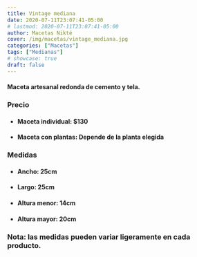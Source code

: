 ```yaml
---
title: Vintage mediana
date: 2020-07-11T23:07:41-05:00
# lastmod: 2020-07-11T23:07:41-05:00
author: Macetas Nikté
cover: /img/macetas/vintage_mediana.jpg
categories: ["Macetas"]
tags: ["Medianas"]
# showcase: true
draft: false
---
```


#### Maceta artesanal redonda de cemento y tela.

###  Precio
- #### Maceta individual: $130
- #### Maceta con plantas: Depende de la planta elegida

### Medidas
- #### Ancho: 25cm
- #### Largo: 25cm
- #### Altura menor: 14cm
- #### Altura mayor: 20cm
### Nota: las medidas pueden variar ligeramente en cada producto.
<!--more-->
